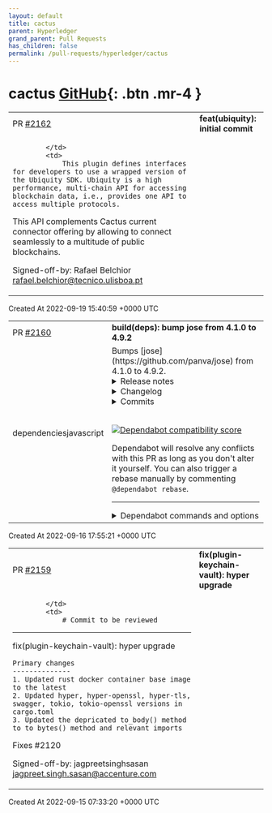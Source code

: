```yaml
---
layout: default
title: cactus
parent: Hyperledger
grand_parent: Pull Requests
has_children: false
permalink: /pull-requests/hyperledger/cactus
---
```


# cactus <span class="fs-3 right-align">[GitHub](https://github.com/hyperledger/cactus){: .btn .mr-4 }</span>


<div>
    <table>
        <tr>
            <td>
                PR <a href="https://github.com/hyperledger/cactus/pull/2162" class=".btn">#2162</a>
            </td>
            <td>
                <b>
                    feat(ubiquity): initial commit
                </b>
            </td>
        </tr>
        <tr>
            <td>
                
            </td>
            <td>
                This plugin defines interfaces for developers to use a wrapped version of the Ubiquity SDK. Ubiquity is a high performance, multi-chain API for accessing blockchain data, i.e., provides one API to access multiple protocols. 
This API complements Cactus current connector offering by allowing to connect seamlessly to a multitude of public blockchains.


Signed-off-by: Rafael Belchior <rafael.belchior@tecnico.ulisboa.pt>
            </td>
        </tr>
    </table>
    <div class="right-align">
        Created At 2022-09-19 15:40:59 +0000 UTC
    </div>
</div>

<div>
    <table>
        <tr>
            <td>
                PR <a href="https://github.com/hyperledger/cactus/pull/2160" class=".btn">#2160</a>
            </td>
            <td>
                <b>
                    build(deps): bump jose from 4.1.0 to 4.9.2
                </b>
            </td>
        </tr>
        <tr>
            <td>
                <span class="chip">dependencies</span><span class="chip">javascript</span>
            </td>
            <td>
                Bumps [jose](https://github.com/panva/jose) from 4.1.0 to 4.9.2.
<details>
<summary>Release notes</summary>
<p><em>Sourced from <a href="https://github.com/panva/jose/releases">jose's releases</a>.</em></p>
<blockquote>
<h2>v4.9.2</h2>
<h3>Fixes</h3>
<ul>
<li>limit default PBES2 alg's computational expense (<a href="https://github.com/panva/jose/commit/03d6d013bf6e070e85adfe5731f526978e3e8e4d">03d6d01</a>)</li>
</ul>
<h2>v4.9.1</h2>
<h3>Fixes</h3>
<ul>
<li><strong>deno:</strong> add a Deno package entrypoint (<a href="https://github.com/panva/jose/commit/9f3c459e30b71eec54163d500edb59f5c72bf7c9">9f3c459</a>)</li>
</ul>
<h2>v4.9.0</h2>
<h3>Features</h3>
<ul>
<li>add support for RFC 9278 - JWK Thumbprint URI (<a href="https://github.com/panva/jose/commit/d06ce654666c5f584716f39843534118407c14e0">d06ce65</a>)</li>
</ul>
<h3>Refactor</h3>
<ul>
<li>consume some base64url decode errors (<a href="https://github-redirect.dependabot.com/panva/jose/issues/436">#436</a>) (<a href="https://github.com/panva/jose/commit/caaf2c38dc51209d7adc493029f416c61759b1b1">caaf2c3</a>)</li>
<li>unify JOSENotSupported throw on key export (<a href="https://github.com/panva/jose/commit/fe5d093bf74b812ecd3ee92d40dd02619e88e06c">fe5d093</a>)</li>
</ul>
<h2>v4.8.3</h2>
<p>This release contains only code refactoring and documentation updates.</p>
<h2>v4.8.1</h2>
<h3>Fixes</h3>
<ul>
<li><strong>typescript:</strong> add types export for nodenext module resolution (<a href="https://github-redirect.dependabot.com/panva/jose/issues/406">#406</a>) (<a href="https://github.com/panva/jose/commit/5a6d8f0a2a3283bd1e832f1e71906d70f74c1262">5a6d8f0</a>)</li>
</ul>
<h2>v4.8.0</h2>
<h3>Features</h3>
<ul>
<li>add &quot;worker&quot; export in package.json (<a href="https://github-redirect.dependabot.com/panva/jose/issues/400">#400</a>) (<a href="https://github.com/panva/jose/commit/c58c80ae98b7a55b3b95e72438040983ae9a23de">c58c80a</a>)</li>
<li>optional headers options for createRemoteJWKSet (<a href="https://github-redirect.dependabot.com/panva/jose/issues/397">#397</a>) (<a href="https://github.com/panva/jose/commit/b4612f5d256b773ab7a1144ac839bdf0f8ccff53">b4612f5</a>)</li>
</ul>
<h2>v4.7.0</h2>
<h3>Features</h3>
<ul>
<li>add createRemoteJWKSet cacheMaxAge option (<a href="https://github.com/panva/jose/commit/5017d95764b3aca551631c1a2fbe7cc40cbb6055">5017d95</a>), closes <a href="https://github-redirect.dependabot.com/panva/jose/issues/394">#394</a></li>
</ul>
<h2>v4.6.2</h2>
<h3>Fixes</h3>
<ul>
<li>dont check JWT iat is in the past unless maxTokenAge is used (<a href="https://github.com/panva/jose/commit/96d85c70033d2249de41ed07d97ed6843c15eb2a">96d85c7</a>)</li>
</ul>
<h2>v4.6.1</h2>
<p>This release contains only code refactoring and documentation updates.</p>
<h2>v4.6.0</h2>
<h3>Features</h3>
<!-- raw HTML omitted -->
</blockquote>
<p>... (truncated)</p>
</details>
<details>
<summary>Changelog</summary>
<p><em>Sourced from <a href="https://github.com/panva/jose/blob/main/CHANGELOG.md">jose's changelog</a>.</em></p>
<blockquote>
<h2><a href="https://github.com/panva/jose/compare/v4.9.1...v4.9.2">4.9.2</a> (2022-09-01)</h2>
<h3>Fixes</h3>
<ul>
<li>limit default PBES2 alg's computational expense (<a href="https://github.com/panva/jose/commit/03d6d013bf6e070e85adfe5731f526978e3e8e4d">03d6d01</a>)</li>
</ul>
<h2><a href="https://github.com/panva/jose/compare/v4.9.0...v4.9.1">4.9.1</a> (2022-08-29)</h2>
<h3>Fixes</h3>
<ul>
<li><strong>deno:</strong> add a Deno package entrypoint (<a href="https://github.com/panva/jose/commit/9f3c459e30b71eec54163d500edb59f5c72bf7c9">9f3c459</a>)</li>
</ul>
<h2><a href="https://github.com/panva/jose/compare/v4.8.3...v4.9.0">4.9.0</a> (2022-08-17)</h2>
<h3>Features</h3>
<ul>
<li>add support for RFC 9278 - JWK Thumbprint URI (<a href="https://github.com/panva/jose/commit/d06ce654666c5f584716f39843534118407c14e0">d06ce65</a>)</li>
</ul>
<h3>Refactor</h3>
<ul>
<li>consume some base64url decode errors (<a href="https://github-redirect.dependabot.com/panva/jose/issues/436">#436</a>) (<a href="https://github.com/panva/jose/commit/caaf2c38dc51209d7adc493029f416c61759b1b1">caaf2c3</a>)</li>
<li>unify JOSENotSupported throw on key export (<a href="https://github.com/panva/jose/commit/fe5d093bf74b812ecd3ee92d40dd02619e88e06c">fe5d093</a>)</li>
</ul>
<h2><a href="https://github.com/panva/jose/compare/v4.8.1...v4.8.3">4.8.3</a> (2022-06-29)</h2>
<h2><a href="https://github.com/panva/jose/compare/v4.8.0...v4.8.1">4.8.1</a> (2022-05-02)</h2>
<h3>Fixes</h3>
<ul>
<li><strong>typescript:</strong> add types export for nodenext module resolution (<a href="https://github-redirect.dependabot.com/panva/jose/issues/406">#406</a>) (<a href="https://github.com/panva/jose/commit/5a6d8f0a2a3283bd1e832f1e71906d70f74c1262">5a6d8f0</a>)</li>
</ul>
<h2><a href="https://github.com/panva/jose/compare/v4.7.0...v4.8.0">4.8.0</a> (2022-04-26)</h2>
<h3>Features</h3>
<ul>
<li>add &quot;worker&quot; export in package.json (<a href="https://github-redirect.dependabot.com/panva/jose/issues/400">#400</a>) (<a href="https://github.com/panva/jose/commit/c58c80ae98b7a55b3b95e72438040983ae9a23de">c58c80a</a>)</li>
<li>optional headers options for createRemoteJWKSet (<a href="https://github-redirect.dependabot.com/panva/jose/issues/397">#397</a>) (<a href="https://github.com/panva/jose/commit/b4612f5d256b773ab7a1144ac839bdf0f8ccff53">b4612f5</a>)</li>
</ul>
<h2><a href="https://github.com/panva/jose/compare/v4.6.2...v4.7.0">4.7.0</a> (2022-04-21)</h2>
<h3>Features</h3>
<ul>
<li>add createRemoteJWKSet cacheMaxAge option (<a href="https://github.com/panva/jose/commit/5017d95764b3aca551631c1a2fbe7cc40cbb6055">5017d95</a>), closes <a href="https://github-redirect.dependabot.com/panva/jose/issues/394">#394</a></li>
</ul>
<!-- raw HTML omitted -->
</blockquote>
<p>... (truncated)</p>
</details>
<details>
<summary>Commits</summary>
<ul>
<li><a href="https://github.com/panva/jose/commit/db71b3d15254b27666754fa2ec85b666b4cf1306"><code>db71b3d</code></a> chore(release): 4.9.2</li>
<li><a href="https://github.com/panva/jose/commit/03d6d013bf6e070e85adfe5731f526978e3e8e4d"><code>03d6d01</code></a> fix: limit default PBES2 alg's computational expense</li>
<li><a href="https://github.com/panva/jose/commit/8c5cc34eb558ce52b319107b4faeb26703994556"><code>8c5cc34</code></a> chore: cleanup after publish</li>
<li><a href="https://github.com/panva/jose/commit/8ed39d67cd1bb58c39641544758d905930a047d3"><code>8ed39d6</code></a> chore(release): 4.9.1</li>
<li><a href="https://github.com/panva/jose/commit/9f3c459e30b71eec54163d500edb59f5c72bf7c9"><code>9f3c459</code></a> fix(deno): add a Deno package entrypoint</li>
<li><a href="https://github.com/panva/jose/commit/d07c6e9abb0da94134cbd23e1de73e3a30069694"><code>d07c6e9</code></a> test: update expectations for P-384 ECDH</li>
<li><a href="https://github.com/panva/jose/commit/664279d468a508635c55c2c466a207790ce13ed7"><code>664279d</code></a> chore: cleanup after publish</li>
<li><a href="https://github.com/panva/jose/commit/24484d641500647fb5b2d07af57e868984cb7ee9"><code>24484d6</code></a> chore(release): 4.9.0</li>
<li><a href="https://github.com/panva/jose/commit/ebf277bedd4237d2382d13e2e3b5c786b99722b9"><code>ebf277b</code></a> chore: add refactors to version logs</li>
<li><a href="https://github.com/panva/jose/commit/d06ce654666c5f584716f39843534118407c14e0"><code>d06ce65</code></a> feat: add support for RFC 9278 - JWK Thumbprint URI</li>
<li>Additional commits viewable in <a href="https://github.com/panva/jose/compare/v4.1.0...v4.9.2">compare view</a></li>
</ul>
</details>
<br />


[![Dependabot compatibility score](https://dependabot-badges.githubapp.com/badges/compatibility_score?dependency-name=jose&package-manager=npm_and_yarn&previous-version=4.1.0&new-version=4.9.2)](https://docs.github.com/en/github/managing-security-vulnerabilities/about-dependabot-security-updates#about-compatibility-scores)

Dependabot will resolve any conflicts with this PR as long as you don't alter it yourself. You can also trigger a rebase manually by commenting `@dependabot rebase`.

[//]: # (dependabot-automerge-start)
[//]: # (dependabot-automerge-end)

---

<details>
<summary>Dependabot commands and options</summary>
<br />

You can trigger Dependabot actions by commenting on this PR:
- `@dependabot rebase` will rebase this PR
- `@dependabot recreate` will recreate this PR, overwriting any edits that have been made to it
- `@dependabot merge` will merge this PR after your CI passes on it
- `@dependabot squash and merge` will squash and merge this PR after your CI passes on it
- `@dependabot cancel merge` will cancel a previously requested merge and block automerging
- `@dependabot reopen` will reopen this PR if it is closed
- `@dependabot close` will close this PR and stop Dependabot recreating it. You can achieve the same result by closing it manually
- `@dependabot ignore this major version` will close this PR and stop Dependabot creating any more for this major version (unless you reopen the PR or upgrade to it yourself)
- `@dependabot ignore this minor version` will close this PR and stop Dependabot creating any more for this minor version (unless you reopen the PR or upgrade to it yourself)
- `@dependabot ignore this dependency` will close this PR and stop Dependabot creating any more for this dependency (unless you reopen the PR or upgrade to it yourself)
- `@dependabot use these labels` will set the current labels as the default for future PRs for this repo and language
- `@dependabot use these reviewers` will set the current reviewers as the default for future PRs for this repo and language
- `@dependabot use these assignees` will set the current assignees as the default for future PRs for this repo and language
- `@dependabot use this milestone` will set the current milestone as the default for future PRs for this repo and language

You can disable automated security fix PRs for this repo from the [Security Alerts page](https://github.com/hyperledger/cactus/network/alerts).

</details>
            </td>
        </tr>
    </table>
    <div class="right-align">
        Created At 2022-09-16 17:55:21 +0000 UTC
    </div>
</div>

<div>
    <table>
        <tr>
            <td>
                PR <a href="https://github.com/hyperledger/cactus/pull/2159" class=".btn">#2159</a>
            </td>
            <td>
                <b>
                    fix(plugin-keychain-vault): hyper upgrade
                </b>
            </td>
        </tr>
        <tr>
            <td>
                
            </td>
            <td>
                # Commit to be reviewed
--------------------------------

fix(plugin-keychain-vault): hyper upgrade   

    Primary changes
    --------------
    1. Updated rust docker container base image to the latest
    2. Updated hyper, hyper-openssl, hyper-tls, swagger, tokio, tokio-openssl versions in cargo.toml
    3. Updated the depricated to_body() method to to_bytes() method and relevant imports

Fixes #2120

Signed-off-by: jagpreetsinghsasan <jagpreet.singh.sasan@accenture.com>
            </td>
        </tr>
    </table>
    <div class="right-align">
        Created At 2022-09-15 07:33:20 +0000 UTC
    </div>
</div>

